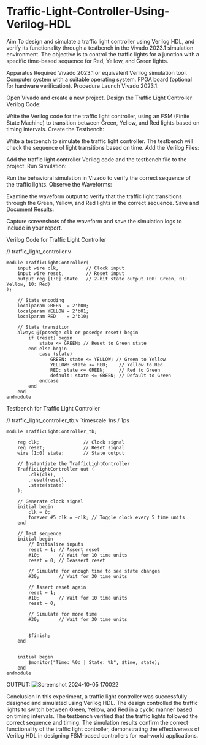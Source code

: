 # Traffic-Light-Controller-Using-Verilog-HDL
Aim
To design and simulate a traffic light controller using Verilog HDL, and verify its functionality through a testbench in the Vivado 2023.1 simulation environment. The objective is to control the traffic lights for a junction with a specific time-based sequence for Red, Yellow, and Green lights.

Apparatus Required
Vivado 2023.1 or equivalent Verilog simulation tool.
Computer system with a suitable operating system.
FPGA board (optional for hardware verification).
Procedure
Launch Vivado 2023.1:

Open Vivado and create a new project.
Design the Traffic Light Controller Verilog Code:

Write the Verilog code for the traffic light controller, using an FSM (Finite State Machine) to transition between Green, Yellow, and Red lights based on timing intervals.
Create the Testbench:

Write a testbench to simulate the traffic light controller. The testbench will check the sequence of light transitions based on time.
Add the Verilog Files:

Add the traffic light controller Verilog code and the testbench file to the project.
Run Simulation:

Run the behavioral simulation in Vivado to verify the correct sequence of the traffic lights.
Observe the Waveforms:

Examine the waveform output to verify that the traffic light transitions through the Green, Yellow, and Red lights in the correct sequence.
Save and Document Results:

Capture screenshots of the waveform and save the simulation logs to include in your report.

Verilog Code for Traffic Light Controller

// traffic_light_controller.v
```
module TrafficLightController(
    input wire clk,          // Clock input
    input wire reset,        // Reset input
    output reg [1:0] state   // 2-bit state output (00: Green, 01: Yellow, 10: Red)
);

    // State encoding
    localparam GREEN  = 2'b00;
    localparam YELLOW = 2'b01;
    localparam RED    = 2'b10;

    // State transition
    always @(posedge clk or posedge reset) begin
        if (reset) begin
            state <= GREEN; // Reset to Green state
        end else begin
            case (state)
                GREEN: state <= YELLOW; // Green to Yellow
                YELLOW: state <= RED;    // Yellow to Red
                RED: state <= GREEN;     // Red to Green
                default: state <= GREEN; // Default to Green
            endcase
        end
    end
endmodule
```

Testbench for Traffic Light Controller

// traffic_light_controller_tb.v
`timescale 1ns / 1ps
```
module TrafficLightController_tb;

    reg clk;                // Clock signal
    reg reset;              // Reset signal
    wire [1:0] state;       // State output

    // Instantiate the TrafficLightController
    TrafficLightController uut (
        .clk(clk),
        .reset(reset),
        .state(state)
    );

    // Generate clock signal
    initial begin
        clk = 0;
        forever #5 clk = ~clk; // Toggle clock every 5 time units
    end

    // Test sequence
    initial begin
        // Initialize inputs
        reset = 1; // Assert reset
        #10;       // Wait for 10 time units
        reset = 0; // Deassert reset

        // Simulate for enough time to see state changes
        #30;       // Wait for 30 time units

        // Assert reset again
        reset = 1;
        #10;       // Wait for 10 time units
        reset = 0;

        // Simulate for more time
        #30;       // Wait for 30 time units

        
        $finish;
    end

    
    initial begin
        $monitor("Time: %0d | State: %b", $time, state);
    end
endmodule
```
OUTPUT:
![Screenshot 2024-10-05 170022](https://github.com/user-attachments/assets/86b2655f-59ab-484c-a4b7-3305f87321f4)




Conclusion
In this experiment, a traffic light controller was successfully designed and simulated using Verilog HDL. The design controlled the traffic lights to switch between Green, Yellow, and Red in a cyclic manner based on timing intervals. The testbench verified that the traffic lights followed the correct sequence and timing. The simulation results confirm the correct functionality of the traffic light controller, demonstrating the effectiveness of Verilog HDL in designing FSM-based controllers for real-world applications.
